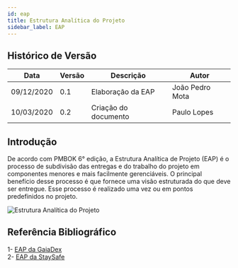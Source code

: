 ```yaml
---
id: eap
title: Estrutura Analítica do Projeto
sidebar_label: EAP
---
```


## Histórico de Versão

| Data | Versão | Descrição | Autor |
|--------|-----------|---------------|---------|
| 09/12/2020 | 0.1 | Elaboração da EAP | João Pedro Mota |
| 10/03/2020 | 0.2 | Criação do documento | Paulo Lopes |

## Introdução

De acordo com PMBOK 6° edição, a Estrutura Analítica de Projeto (EAP) é o processo de subdivisão das entregas e do trabalho do projeto em componentes menores e mais facilmente gerenciáveis. O principal benefício desse processo é que fornece uma visão estruturada do que deve ser entregue. Esse processo é realizado uma vez ou em pontos predefinidos no projeto.

![Estrutura Analítica do Projeto](https://raw.githubusercontent.com/fga-eps-mds/2020.1-Conecta-Ensina-Wiki/master/website/static/img/EAP.png)

## Referência Bibliográfico

1- [EAP da GaiaDex](https://fga-eps-mds.github.io/2020.1-GaiaDex-wiki/eap/eap/)<br>
2- [EAP da StaySafe](https://fga-eps-mds.github.io/2020.1-stay-safe-docs/images/eap/EAP.png)